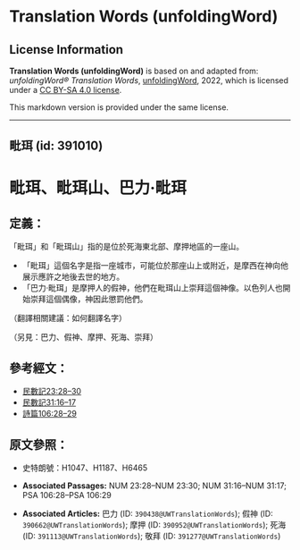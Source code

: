 # Translation Words (unfoldingWord)

## License Information

**Translation Words (unfoldingWord)** is based on and adapted from: _unfoldingWord® Translation Words_, [unfoldingWord](https://unfoldingword.org/utw), 2022, which is licensed under a [CC BY-SA 4.0 license](https://creativecommons.org/licenses/by-sa/4.0/legalcode.en).

This markdown version is provided under the same license.



--------------------------------

## 毗珥 (id: 391010)

毗珥、毗珥山、巴力·毗珥
============

定義：
---

「毗珥」和「毗珥山」指的是位於死海東北部、摩押地區的一座山。

* 「毗珥」這個名字是指一座城市，可能位於那座山上或附近，是摩西在神向他展示應許之地後去世的地方。
* 「巴力·毗珥」是摩押人的假神，他們在毗珥山上崇拜這個神像。以色列人也開始崇拜這個偶像，神因此懲罰他們。

（翻譯相關建議：如何翻譯名字）

（另見：巴力、假神、摩押、死海、崇拜）

參考經文：
-----

* [民數記23:28–30](https://ref.ly/Num23:28-Num23:30)
* [民數記31:16–17](https://ref.ly/Num31:16-Num31:17)
* [詩篇106:28–29](https://ref.ly/Ps106:28-Ps106:29)

原文參照：
-----

* 史特朗號：H1047、H1187、H6465

* **Associated Passages:** NUM 23:28–NUM 23:30; NUM 31:16–NUM 31:17; PSA 106:28–PSA 106:29
* **Associated Articles:** 巴力 (ID: `390438@UWTranslationWords`); 假神 (ID: `390662@UWTranslationWords`); 摩押 (ID: `390952@UWTranslationWords`); 死海 (ID: `391113@UWTranslationWords`); 敬拜 (ID: `391277@UWTranslationWords`)

